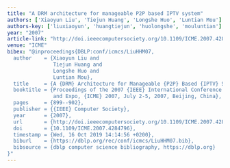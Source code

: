 ```yaml
---
title: "A DRM architecture for manageable P2P based IPTV system"
authors: ['Xiaoyun Liu', 'Tiejun Huang', 'Longshe Huo', 'Luntian Mou']
authors-key: ['liuxiaoyun', 'huangtiejun', 'huolongshe', 'mouluntian']
year: "2007"
article-link: "http://doi.ieeecomputersociety.org/10.1109/ICME.2007.4284796"
venue: "ICME"
bibex: "@inproceedings{DBLP:conf/icmcs/LiuHHM07,
  author    = {Xiaoyun Liu and
               Tiejun Huang and
               Longshe Huo and
               Luntian Mou},
  title     = {A {DRM} Architecture for Manageable {P2P} Based {IPTV} System},
  booktitle = {Proceedings of the 2007 {IEEE} International Conference on Multimedia
               and Expo, {ICME} 2007, July 2-5, 2007, Beijing, China},
  pages     = {899--902},
  publisher = {{IEEE} Computer Society},
  year      = {2007},
  url       = {http://doi.ieeecomputersociety.org/10.1109/ICME.2007.4284796},
  doi       = {10.1109/ICME.2007.4284796},
  timestamp = {Wed, 16 Oct 2019 14:14:56 +0200},
  biburl    = {https://dblp.org/rec/conf/icmcs/LiuHHM07.bib},
  bibsource = {dblp computer science bibliography, https://dblp.org}
}"
---
```

